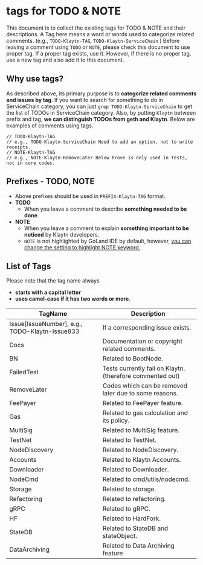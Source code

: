 # tags for TODO & NOTE

This document is to collect the existing tags for TODO & NOTE and their descriptions. A Tag here means a word or words used to categorize related comments. (e.g., `TODO-Klaytn-TAG`, `TODO-Klaytn-ServiceChain` ) Before leaving a comment using `TODO` or `NOTE`, please check this document to use proper tag. If a proper tag exists, use it. However, if there is no proper tag, use a new tag and also add it to this document.



## Why use tags?

As described above, its primary purpose is to **categorize related comments and issues by tag**. If you want to search for something to do in ServiceChain category, you can just `grep TODO-Klaytn-ServiceChain` to get the list of TODOs in ServiceChain category. Also, by putting `Klaytn` between prefix and tag, **we can distinguish TODOs from geth and Klaytn**. Below are examples of comments using tags.

```
// TODO-Klaytn-TAG
// e.g., TODO-Klaytn-ServiceChain Need to add an option, not to write receipts.
// NOTE-Klaytn-TAG
// e.g., NOTE-Klaytn-RemoveLater Below Prove is only used in tests, not in core codes.
```



## Prefixes - TODO, NOTE

- Above prefixes should be used in `PREFIX-Klaytn-TAG` format.
- **TODO**
  - When you leave a comment to describe **something needed to be done**.
- **NOTE**
  - When you leave a comment to explain **something important to be noticed** by Klaytn developers.
  - `NOTE` is not highlighted by GoLand IDE by default, however, [you can change the setting to highlight NOTE keyword.](https://www.jetbrains.com/help/idea/using-todo.html)



## List of Tags

Please note that the tag name always

- **starts with a capital letter**
- **uses camel-case if it has two words or more**.

| TagName                                        | Description                                               |
| ---------------------------------------------- | --------------------------------------------------------- |
| Issue[IssueNumber], e.g., TODO-Klaytn-Issue833 | If a corresponding issue exists.                          |
| Docs                                           | Documentation or copyright related comments.              |
| BN                                             | Related to BootNode.                                      |
| FailedTest                                     | Tests currently fail on Klaytn. (therefore commented out) |
| RemoveLater                                    | Codes which can be removed later due to some reasons.     |
| FeePayer                                       | Related to FeePayer feature.                              |
| Gas                                            | Related to gas calculation and its policy.                |
| MultiSig                                       | Related to MultiSig feature.                              |
| TestNet                                        | Related to TestNet.                                       |
| NodeDiscovery                                  | Related to NodeDiscovery.                                 |
| Accounts                                       | Related to Klaytn Accounts.                               |
| Downloader                                     | Related to Downloader.                                    |
| NodeCmd                                        | Related to cmd/utils/nodecmd.                             |
| Storage                                        | Related to storage.                                       |
| Refactoring                                    | Related to refactoring.                                   |
| gRPC                                           | Related to gRPC.                                          |
| HF                                             | Related to HardFork.                                      |
| StateDB                                        | Related to StateDB and stateObject.                       |
| DataArchiving                                  | Related to Data Archiving feature                         |
